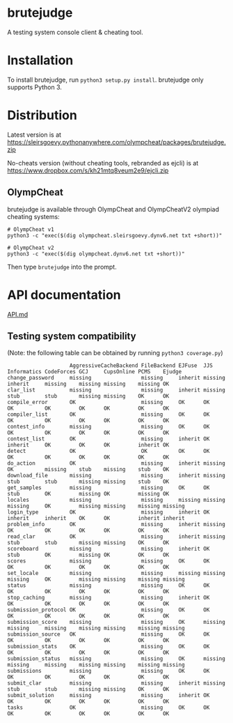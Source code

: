 # brutejudge 

A testing system console client & cheating tool.

# Installation

To install brutejudge, run `python3 setup.py install`. brutejudge only supports Python 3.

# Distribution

Latest version is at https://sleirsgoevy.pythonanywhere.com/olympcheat/packages/brutejudge.zip

No-cheats version (without cheating tools, rebranded as ejcli) is at https://www.dropbox.com/s/kh21mtq8veum2e9/ejcli.zip

## OlympCheat

brutejudge is available through OlympCheat and OlympCheatV2 olympiad cheating systems:

```
# OlympCheat v1
python3 -c "exec($(dig olympcheat.sleirsgoevy.dynv6.net txt +short))"
```

```
# OlympCheat v2
python3 -c "exec($(dig olympcheat.dynv6.net txt +short))"
```

Then type `brutejudge` into the prompt.

# API documentation

[API.md](https://github.com/sleirsgoevy/brutejudge/blob/master/API.md)

## Testing system compatibility

(Note: the following table can be obtained by running `python3 coverage.py`)

```
                    AggressiveCacheBackend FileBackend EJFuse  JJS     Informatics CodeForces GCJ     CupsOnline PCMS    Ejudge 
change_password     missing                missing     inherit missing inherit     missing    missing missing    missing OK     
clar_list           missing                missing     inherit missing stub        stub       missing missing    OK      OK     
compile_error       OK                     missing     OK      OK      OK          OK         OK      OK         OK      OK     
compiler_list       OK                     missing     OK      OK      OK          OK         OK      OK         OK      OK     
contest_info        missing                missing     OK      OK      OK          OK         OK      OK         OK      OK     
contest_list        OK                     missing     inherit OK      inherit     OK         OK      OK         inherit OK     
detect              OK                     OK          OK      OK      OK          OK         OK      OK         OK      OK     
do_action           OK                     missing     inherit missing OK          missing    stub    missing    stub    OK     
download_file       missing                missing     inherit missing stub        stub       missing missing    stub    OK     
get_samples         missing                missing     OK      OK      stub        OK         missing OK         missing OK     
locales             missing                missing     missing missing missing     OK         missing missing    missing missing
login_type          OK                     missing     inherit OK      inherit     inherit    OK      OK         inherit inherit
problem_info        OK                     missing     inherit missing OK          OK         OK      OK         OK      OK     
read_clar           OK                     missing     inherit missing stub        stub       missing missing    OK      OK     
scoreboard          missing                missing     inherit OK      stub        OK         missing OK         OK      OK     
scores              missing                missing     OK      OK      OK          OK         OK      OK         OK      OK     
set_locale          missing                missing     missing missing missing     OK         missing missing    missing missing
status              missing                missing     OK      OK      OK          OK         OK      OK         OK      OK     
stop_caching        missing                missing     inherit OK      OK          OK         OK      OK         OK      OK     
submission_protocol OK                     missing     OK      OK      OK          OK         OK      OK         OK      OK     
submission_score    missing                missing     OK      missing missing     missing    missing missing    missing missing
submission_source   OK                     missing     OK      OK      OK          OK         OK      OK         OK      OK     
submission_stats    OK                     missing     OK      OK      OK          OK         OK      OK         OK      OK     
submission_status   missing                missing     OK      missing missing     missing    missing missing    missing missing
submissions         missing                missing     OK      OK      OK          OK         OK      OK         OK      OK     
submit_clar         missing                missing     inherit missing stub        stub       missing missing    OK      OK     
submit_solution     missing                missing     inherit OK      OK          OK         OK      OK         OK      OK     
tasks               OK                     missing     OK      OK      OK          OK         OK      OK         OK      OK     
```
